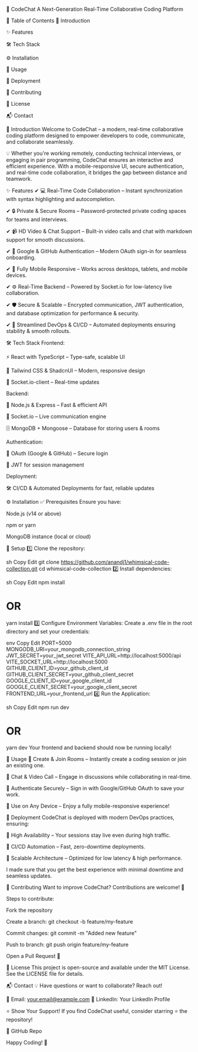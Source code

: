 🚀 CodeChat
A Next-Generation Real-Time Collaborative Coding Platform

<!-- Update this with your actual image URL -->

📌 Table of Contents
🔹 Introduction

✨ Features

🛠️ Tech Stack

⚙️ Installation

🚀 Usage

📡 Deployment

🤝 Contributing

📜 License

📬 Contact

🔹 Introduction
Welcome to CodeChat – a modern, real-time collaborative coding platform designed to empower developers to code, communicate, and collaborate seamlessly.

💡 Whether you're working remotely, conducting technical interviews, or engaging in pair programming, CodeChat ensures an interactive and efficient experience. With a mobile-responsive UI, secure authentication, and real-time code collaboration, it bridges the gap between distance and teamwork.

✨ Features
✔ 💻 Real-Time Code Collaboration – Instant synchronization with syntax highlighting and autocompletion.

✔ 🔒 Private & Secure Rooms – Password-protected private coding spaces for teams and interviews.

✔ 📹 HD Video & Chat Support – Built-in video calls and chat with markdown support for smooth discussions.

✔ 🔑 Google & GitHub Authentication – Modern OAuth sign-in for seamless onboarding.

✔ 📱 Fully Mobile Responsive – Works across desktops, tablets, and mobile devices.

✔ ⚙️ Real-Time Backend – Powered by Socket.io for low-latency live collaboration.

✔ 🛡️ Secure & Scalable – Encrypted communication, JWT authentication, and database optimization for performance & security.

✔ 🚀 Streamlined DevOps & CI/CD – Automated deployments ensuring stability & smooth rollouts.

🛠️ Tech Stack
Frontend:

⚡ React with TypeScript – Type-safe, scalable UI

🎨 Tailwind CSS & ShadcnUI – Modern, responsive design

🔗 Socket.io-client – Real-time updates

Backend:

🚀 Node.js & Express – Fast & efficient API

🔄 Socket.io – Live communication engine

🗄️ MongoDB + Mongoose – Database for storing users & rooms

Authentication:

🔑 OAuth (Google & GitHub) – Secure login

🔐 JWT for session management

Deployment:

🛠️ CI/CD & Automated Deployments for fast, reliable updates

⚙️ Installation
✅ Prerequisites
Ensure you have:

Node.js (v14 or above)

npm or yarn

MongoDB instance (local or cloud)

🚀 Setup
1️⃣ Clone the repository:

sh
Copy
Edit
git clone https://github.com/anandj1/whimsical-code-collection.git
cd whimsical-code-collection
2️⃣ Install dependencies:

sh
Copy
Edit
npm install
# OR
yarn install
3️⃣ Configure Environment Variables:
Create a .env file in the root directory and set your credentials:

env
Copy
Edit
PORT=5000
MONGODB_URI=your_mongodb_connection_string
JWT_SECRET=your_jwt_secret
VITE_API_URL=http://localhost:5000/api
VITE_SOCKET_URL=http://localhost:5000
GITHUB_CLIENT_ID=your_github_client_id
GITHUB_CLIENT_SECRET=your_github_client_secret
GOOGLE_CLIENT_ID=your_google_client_id
GOOGLE_CLIENT_SECRET=your_google_client_secret
FRONTEND_URL=your_frontend_url
4️⃣ Run the Application:

sh
Copy
Edit
npm run dev
# OR
yarn dev
Your frontend and backend should now be running locally!

🚀 Usage
🌟 Create & Join Rooms – Instantly create a coding session or join an existing one.

💬 Chat & Video Call – Engage in discussions while collaborating in real-time.

🔑 Authenticate Securely – Sign in with Google/GitHub OAuth to save your work.

📱 Use on Any Device – Enjoy a fully mobile-responsive experience!

📡 Deployment
CodeChat is deployed with modern DevOps practices, ensuring:

🚀 High Availability – Your sessions stay live even during high traffic.

🔄 CI/CD Automation – Fast, zero-downtime deployments.

📡 Scalable Architecture – Optimized for low latency & high performance.

I made sure that you get the best experience with minimal downtime and seamless updates.

🤝 Contributing
Want to improve CodeChat? Contributions are welcome! 🎉

Steps to contribute:

Fork the repository

Create a branch: git checkout -b feature/my-feature

Commit changes: git commit -m "Added new feature"

Push to branch: git push origin feature/my-feature

Open a Pull Request 🚀

📜 License
This project is open-source and available under the MIT License. See the LICENSE file for details.

📬 Contact
💡 Have questions or want to collaborate? Reach out!

📧 Email: your.email@example.com
🔗 LinkedIn: Your LinkedIn Profile

⭐ Show Your Support!
If you find CodeChat useful, consider starring ⭐ the repository!

🔗 GitHub Repo

Happy Coding! 🚀

